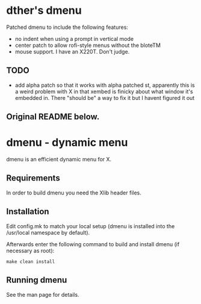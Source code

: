 # dther's dmenu

Patched dmenu to include the following features:

 - no indent when using a prompt in vertical mode
 - center patch to allow rofi-style menus without the bloteTM
 - mouse support. I have an X220T. Don't judge.

## TODO

 - add alpha patch so that it works with alpha patched st,
   apparently this is a weird problem with X in that xembed
   is finicky about what window it's embedded in.
   There "should be" a way to fix it but I havent figured it out

Original README below.
---
dmenu - dynamic menu
====================
dmenu is an efficient dynamic menu for X.


Requirements
------------
In order to build dmenu you need the Xlib header files.


Installation
------------
Edit config.mk to match your local setup (dmenu is installed into
the /usr/local namespace by default).

Afterwards enter the following command to build and install dmenu
(if necessary as root):

    make clean install


Running dmenu
-------------
See the man page for details.
